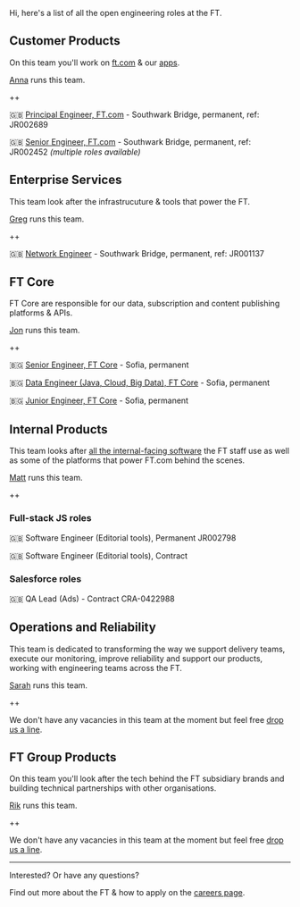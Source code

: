 
Hi, here's a list of all the open engineering roles at the FT.

## Customer Products

On this team you'll work on [ft.com](https://www.ft.com/) & our [apps](https://www.ft.com/tour/apps).

[Anna](https://twitter.com/annashipman) runs this team.

++

🇬🇧 [Principal Engineer, FT.com](https://ft.wd3.myworkdayjobs.com/FT_External_Careers/job/OSB-London-35-hours/Principal-Engineer_JR002689) - Southwark Bridge, permanent, ref: JR002689

🇬🇧 [Senior Engineer, FT.com](https://ft.wd3.myworkdayjobs.com/en-US/FT_External_Careers/job/OSB-London-35-hours/Senior-Engineer_JR002452) - Southwark Bridge, permanent, ref: JR002452 _(multiple roles available)_

## Enterprise Services

This team look after the infrastrucuture & tools that power the FT.

[Greg](https://twitter.com/greg_cope) runs this team.

++

🇬🇧 [Network Engineer](https://ft.wd3.myworkdayjobs.com/en-US/FT_External_Careers/job/OSB-London-35-hours/Full-stack-Engineer_JR001137) - Southwark Bridge, permanent, ref: JR001137

## FT Core

FT Core are responsible for our data, subscription and content publishing platforms & APIs.

[Jon](https://twitter.com/jonfurse) runs this team.

++

🇧🇬 [Senior Engineer, FT Core](https://stackoverflow.com/jobs/186848/senior-engineer-delivering-innovative-solutions-financial-times?a=e7F9GP17I7Fn6W9a) - Sofia, permanent

🇧🇬 [Data Engineer (Java, Cloud, Big Data), FT Core](https://stackoverflow.com/jobs/194264/data-engineer-python-sql-cloud-big-data-financial-times) - Sofia, permanent

🇧🇬 [Junior Engineer, FT Core](https://stackoverflow.com/jobs/186083/junior-engineer-to-join-the-ft-product-and-financial-times) - Sofia, permanent

## Internal Products

This team looks after [all the internal-facing software](http://matt.chadburn.co.uk/presentations/ip-all-hands.pdf) the FT staff use as well as some of the platforms that power FT.com behind the scenes.

[Matt](https://twitter.com/commuterjoy) runs this team.

++

### Full-stack JS roles

🇬🇧 Software Engineer (Editorial tools), Permanent JR002798

🇬🇧 Software Engineer (Editorial tools), Contract 

### Salesforce roles

🇬🇧 QA Lead (Ads) - Contract CRA-0422988

## Operations and Reliability

This team is dedicated to transforming the way we support delivery teams, execute our monitoring, improve reliability and support our products, working with engineering teams across the FT.

[Sarah](https://twitter.com/sarahjwells) runs this team.

++

We don't have any vacancies in this team at the moment but feel free [drop us a line](README.md#contact).

## FT Group Products

On this team you'll look after the tech behind the FT subsidiary brands and building technical partnerships with other organisations.

[Rik](https://twitter.com/rikstill) runs this team.

++

We don't have any vacancies in this team at the moment but feel free [drop us a line](README.md#contact).

----

Interested? Or have any questions?

Find out more about the FT & how to apply on the [careers page](README.md#contact).
